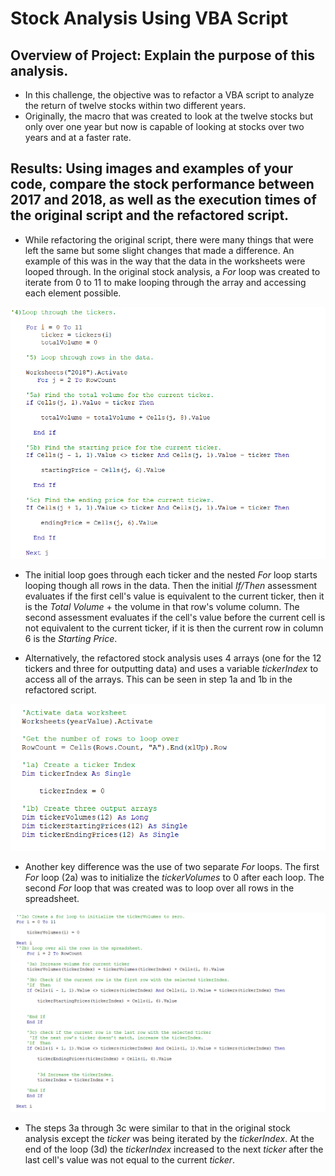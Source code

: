 # Stock Analysis Using VBA Script

## Overview of Project: Explain the purpose of this analysis.
- In this challenge, the objective was to refactor a VBA script to analyze the return of twelve stocks within two different years. 
- Originally, the macro that was created to look at the twelve stocks but only over one year but now is capable of looking at stocks over two years and at a faster rate. 

	
## Results: Using images and examples of your code, compare the stock performance between 2017 and 2018, as well as the execution times of the original script and the refactored script.

- While refactoring the original script, there were many things that were left the same but some slight changes that made a difference. 
An example of this was in the way that the data in the worksheets were looped through.
In the original stock analysis, a *For* loop was created to iterate from 0 to 11 to make looping through the array and accessing each element possible.

![Original_Steps4and5.png](https://github.com/Paul-Lecander/stock-analysis/blob/main/Original_Steps4and5.png) 

- The initial loop goes through each ticker and the nested *For* loop starts looping though all rows in the data. 
Then the initial *If/Then* assessment evaluates if the first cell's value is equivalent to the current ticker, then it is the *Total Volume* + the volume in that row's volume column. 
The second assessment evaluates if the cell's value before the current cell is not equivalent to the current ticker, if it is then the current row in column 6 is the *Starting Price*. 

- Alternatively, the refactored stock analysis uses 4 arrays (one for the 12 tickers and three for outputting data) and uses a variable *tickerIndex* to access all of the arrays. This can be seen in step 1a and 1b in the refactored script.

![Refactor_IndexandArrays.png](https://github.com/Paul-Lecander/stock-analysis/blob/main/Refactor_IndexandArrays.png)

- Another key difference was the use of two separate *For* loops. The first *For* loop (2a) was to initialize the *tickerVolumes* to 0 after each loop. The second *For* loop that was created was to loop over all rows in the spreadsheet.

![Refactor_Steps2to3.png](https://github.com/Paul-Lecander/stock-analysis/blob/main/Refactor_Steps2to3.png)

- The steps 3a through 3c were similar to that in the original stock analysis except the *ticker* was being iterated by the *tickerIndex*. At the end of the loop (3d) the *tickerIndex* increased to the next *ticker* after the last cell's value was not equal to the current *ticker*.
